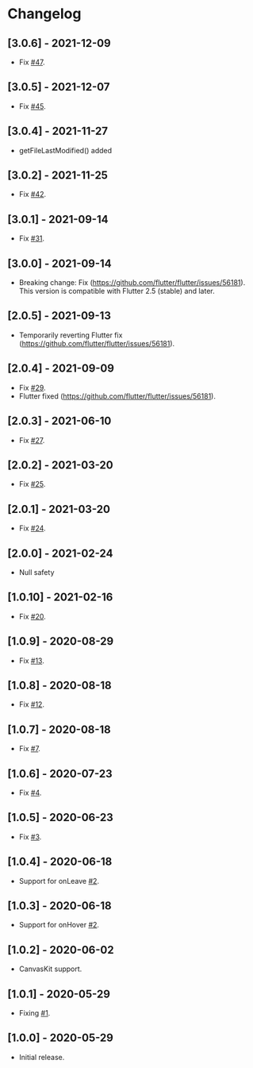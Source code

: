 # Changelog

## [3.0.6] - 2021-12-09

* Fix [#47](https://github.com/deakjahn/flutter_dropzone/pull/47).

## [3.0.5] - 2021-12-07

* Fix [#45](https://github.com/deakjahn/flutter_dropzone/issues/45).

## [3.0.4] - 2021-11-27

* getFileLastModified() added

## [3.0.2] - 2021-11-25

* Fix [#42](https://github.com/deakjahn/flutter_dropzone/issues/42).

## [3.0.1] - 2021-09-14

* Fix [#31](https://github.com/deakjahn/flutter_dropzone/issues/31).

## [3.0.0] - 2021-09-14

* Breaking change: Fix (https://github.com/flutter/flutter/issues/56181). This version is compatible with Flutter 2.5 (stable) and later.

## [2.0.5] - 2021-09-13

* Temporarily reverting Flutter fix (https://github.com/flutter/flutter/issues/56181).

## [2.0.4] - 2021-09-09

* Fix [#29](https://github.com/deakjahn/flutter_dropzone/pull/29).
* Flutter fixed (https://github.com/flutter/flutter/issues/56181).

## [2.0.3] - 2021-06-10

* Fix [#27](https://github.com/deakjahn/flutter_dropzone/pull/27).

## [2.0.2] - 2021-03-20

* Fix [#25](https://github.com/deakjahn/flutter_dropzone/pull/25).

## [2.0.1] - 2021-03-20

* Fix [#24](https://github.com/deakjahn/flutter_dropzone/issues/24).

## [2.0.0] - 2021-02-24

* Null safety

## [1.0.10] - 2021-02-16

* Fix [#20](https://github.com/deakjahn/flutter_dropzone/issues/20).

## [1.0.9] - 2020-08-29

* Fix [#13](https://github.com/deakjahn/flutter_dropzone/issues/13).

## [1.0.8] - 2020-08-18

* Fix [#12](https://github.com/deakjahn/flutter_dropzone/issues/12).

## [1.0.7] - 2020-08-18

* Fix [#7](https://github.com/deakjahn/flutter_dropzone/issues/7).

## [1.0.6] - 2020-07-23

* Fix [#4](https://github.com/deakjahn/flutter_dropzone/issues/4).

## [1.0.5] - 2020-06-23

* Fix [#3](https://github.com/deakjahn/flutter_dropzone/issues/3).

## [1.0.4] - 2020-06-18

* Support for onLeave [#2](https://github.com/deakjahn/flutter_dropzone/issues/2).

## [1.0.3] - 2020-06-18

* Support for onHover [#2](https://github.com/deakjahn/flutter_dropzone/issues/2).

## [1.0.2] - 2020-06-02

* CanvasKit support.

## [1.0.1] - 2020-05-29

* Fixing [#1](https://github.com/deakjahn/flutter_dropzone/issues/1).

## [1.0.0] - 2020-05-29

* Initial release.
